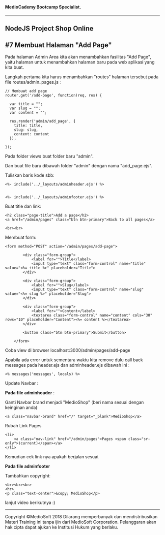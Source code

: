 #### MedioCademy Bootcamp Specialist.

---

## NodeJS Project Shop Online

## #7 Membuat Halaman "Add Page"

Pada halaman Admin Area kita akan menambahkan fasilitas "Add Page", yaitu halaman untuk menambahkan halaman baru pada web aplikasi yang kita buat.

Langkah pertama kita harus menambahkan "routes" halaman tersebut pada file routes/admin_pages.js :

    // Membuat add page
    router.get('/add-page', function(req, res) {

      var title = "";
      var slug = "";
      var content = "";

      res.render('admin/add_page', {
        title: title,
        slug: slug,
        content: content
      });

    });

Pada folder views buat folder baru "admin".

Dan buat file baru dibawah folder "admin" dengan nama "add_page.ejs".

Tuliskan baris kode sbb:

    <%- include('../_layouts/adminheader.ejs') %> 


    <%- include('../_layouts/adminfooter.ejs') %>  

Buat title dan link:

    <h2 class="page-title">Add a page</h2>
    <a href="/admin/pages" class="btn btn-primary">Back to all pages</a>

    <br><br>

Membuat form:

    <form method="POST" action="/admin/pages/add-page">

			<div class="form-group">
				<label for="">Title</label>
				<input type="text" class="form-control" name="title" value="<%= title %>" placeholder="Title">
			</div>

			<div class="form-group">
				<label for="">Slug</label>
				<input type="text" class="form-control" name="slug" value="<%= slug %>" placeholder="Slug">
			</div>

			<div class="form-group">
				<label for="">Content</label>
				<textarea class="form-control" name="content" cols="30" rows="10" placeholder="Content"><%= content %></textarea>
			</div>

			<button class="btn btn-primary">Submit</button>

		</form>

Coba view di browser localhost:3000/admin/pages/add-page

Apabila ada error untuk sementara waktu kita remove dulu call back messages pada header.ejs dan adminheader.ejs dibawah ini :

	<% messages('messages', locals) %>

Update Navbar :

**Pada file adminheader** :

Ganti Navbar brand menjadi "MedioShop" (beri nama sesuai dengan keinginan anda)

	<a class="navbar-brand" href="/" target="_blank">MedioShop</a>

Rubah Link Pages

	<li>
		<a class="nav-link" href="/admin/pages">Pages <span class="sr-only">(current)</span></a>
	</li>

Kemudian cek link nya apakah berjalan sesuai.

**Pada file adminfooter**

Tambahkan copyright:

    <br><br><br>
    <hr>
    <p class="text-center">&copy; MedioShop</p> 



lanjut video berikutnya :)



































---
Copyright &copy;MedioSoft 2018 
Dilarang memperbanyak dan mendistribusikan Materi Training ini tanpa ijin dari MedioSoft Corporation. Pelanggaran akan hak cipta dapat ajukan ke Institusi Hukum yang berlaku.